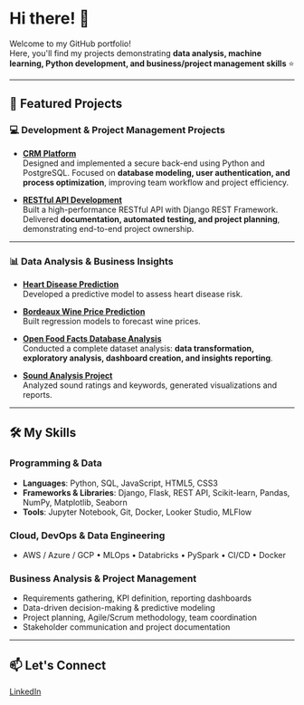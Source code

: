 # Hi there! 👋

Welcome to my GitHub portfolio!  
Here, you'll find my projects demonstrating **data analysis, machine learning, Python development, and business/project management skills** ⭐️

---

## 🌟 Featured Projects 

### 💻 Development & Project Management Projects
- **[CRM Platform](https://github.com/alinacharon/Epic_Events)**  
  Designed and implemented a secure back-end using Python and PostgreSQL. Focused on **database modeling, user authentication, and process optimization**, improving team workflow and project efficiency.

- **[RESTful API Development](https://github.com/alinacharon/SoftDesk)**  
  Built a high-performance RESTful API with Django REST Framework. Delivered **documentation, automated testing, and project planning**, demonstrating end-to-end project ownership.

---

### 📊 Data Analysis & Business Insights
- **[Heart Disease Prediction](https://github.com/alinacharon/predicting_heart_disease)**  
  Developed a predictive model to assess heart disease risk.

- **[Bordeaux Wine Price Prediction](https://github.com/alinacharon/bordeaux-wine-price-prediction)**  
  Built regression models to forecast wine prices.

- **[Open Food Facts Database Analysis](https://github.com/alinacharon/nutrition_analysis.git)**  
  Conducted a complete dataset analysis: **data transformation, exploratory analysis, dashboard creation, and insights reporting**.

- **[Sound Analysis Project](https://github.com/alinacharon/STS_FR)**  
  Analyzed sound ratings and keywords, generated visualizations and reports.

---

## 🛠 My Skills 

### Programming & Data
- **Languages**: Python, SQL, JavaScript, HTML5, CSS3  
- **Frameworks & Libraries**: Django, Flask, REST API, Scikit-learn, Pandas, NumPy, Matplotlib, Seaborn  
- **Tools**: Jupyter Notebook, Git, Docker, Looker Studio, MLFlow  

### Cloud, DevOps & Data Engineering
- AWS / Azure / GCP • MLOps • Databricks • PySpark • CI/CD • Docker  

### Business Analysis & Project Management
- Requirements gathering, KPI definition, reporting dashboards  
- Data-driven decision-making & predictive modeling  
- Project planning, Agile/Scrum methodology, team coordination  
- Stakeholder communication and project documentation  

---

## 📫 Let's Connect
[LinkedIn](https://www.linkedin.com/in/alina-charon/)
